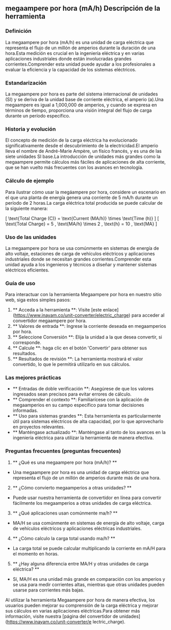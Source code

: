 ## megaampere por hora (mA/h) Descripción de la herramienta

### Definición
La megaampere por hora (mA/h) es una unidad de carga eléctrica que representa el flujo de un millón de amperios durante la duración de una hora.Esta medición es crucial en la ingeniería eléctrica y en varias aplicaciones industriales donde están involucradas grandes corrientes.Comprender esta unidad puede ayudar a los profesionales a evaluar la eficiencia y la capacidad de los sistemas eléctricos.

### Estandarización
La megaampere por hora es parte del sistema internacional de unidades (SI) y se deriva de la unidad base de corriente eléctrica, el amperio (a).Una megaampere es igual a 1,000,000 de amperios, y cuando se expresa en términos de tiempo, proporciona una visión integral del flujo de carga durante un período específico.

### Historia y evolución
El concepto de medición de la carga eléctrica ha evolucionado significativamente desde el descubrimiento de la electricidad.El amperio lleva el nombre de André-Marie Ampère, un físico francés, y es una de las siete unidades SI base.La introducción de unidades más grandes como la megaampere permite cálculos más fáciles de aplicaciones de alta corriente, que se han vuelto más frecuentes con los avances en tecnología.

### Cálculo de ejemplo
Para ilustrar cómo usar la megáampere por hora, considere un escenario en el que una planta de energía genera una corriente de 5 mA/h durante un período de 2 horas.La carga eléctrica total producida se puede calcular de la siguiente manera:

\[ \text{Total Charge (C)} = \text{Current (MA/h)} \times \text{Time (h)} \]
\[ \text{Total Charge} = 5 \, \text{MA/h} \times 2 \, \text{h} = 10 \, \text{MA} \]

### Uso de las unidades
La megaampere por hora se usa comúnmente en sistemas de energía de alto voltaje, estaciones de carga de vehículos eléctricos y aplicaciones industriales donde se necesitan grandes corrientes.Comprender esta unidad ayuda a los ingenieros y técnicos a diseñar y mantener sistemas eléctricos eficientes.

### Guía de uso
Para interactuar con la herramienta Megaampere por hora en nuestro sitio web, siga estos simples pasos:
1. ** Acceda a la herramienta **: Visite [este enlace] (https://www.inayam.co/unit-converter/electric_charge) para acceder al convertidor megaampere por hora.
2. ** Valores de entrada **: Ingrese la corriente deseada en megaamperios por hora.
3. ** Seleccione Conversión **: Elija la unidad a la que desea convertir, si corresponde.
4. ** Calcule **: haga clic en el botón 'Convertir' para obtener sus resultados.
5. ** Resultados de revisión **: La herramienta mostrará el valor convertido, lo que le permitirá utilizarlo en sus cálculos.

### Las mejores prácticas
- ** Entradas de doble verificación **: Asegúrese de que los valores ingresados ​​sean precisos para evitar errores de cálculo.
- ** Comprender el contexto **: Familiarícese con la aplicación de megaamperios en su campo específico para tomar decisiones informadas.
- ** Uso para sistemas grandes **: Esta herramienta es particularmente útil para sistemas eléctricos de alta capacidad, por lo que aprovecharlo en proyectos relevantes.
- ** Manténgase actualizado **: Manténgase al tanto de los avances en la ingeniería eléctrica para utilizar la herramienta de manera efectiva.

### Preguntas frecuentes (preguntas frecuentes)

1. ** ¿Qué es una megaampere por hora (mA/h)? **
- Una megaampere por hora es una unidad de carga eléctrica que representa el flujo de un millón de amperios durante más de una hora.

2. ** ¿Cómo convierto megaamperios a otras unidades? **
- Puede usar nuestra herramienta de convertidor en línea para convertir fácilmente los megaamperios a otras unidades de carga eléctrica.

3. ** ¿Qué aplicaciones usan comúnmente ma/h? **
- MA/H se usa comúnmente en sistemas de energía de alto voltaje, carga de vehículos eléctricos y aplicaciones eléctricas industriales.

4. ** ¿Cómo calculo la carga total usando ma/h? **
- La carga total se puede calcular multiplicando la corriente en mA/H para el momento en horas.

5. ** ¿Hay alguna diferencia entre MA/H y otras unidades de carga eléctrica? **
- Sí, MA/H es una unidad más grande en comparación con los amperios y se usa para medir corrientes altas, mientras que otras unidades pueden usarse para corrientes más bajas.

Al utilizar la herramienta Megaampere por hora de manera efectiva, los usuarios pueden mejorar su comprensión de la carga eléctrica y mejorar sus cálculos en varias aplicaciones eléctricas.Para obtener más información, visite nuestra [página del convertidor de unidades] (https://www.inayam.co/unit-converter/e lectric_charge).